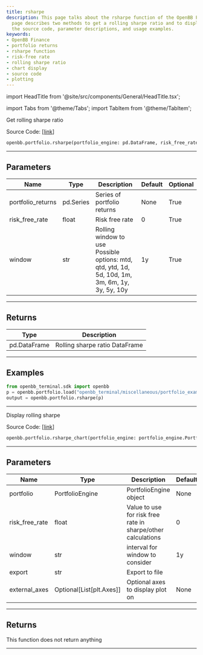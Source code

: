 ```yaml
---
title: rsharpe
description: This page talks about the rsharpe function of the OpenBB Finance. The
  page describes two methods to get a rolling sharpe ratio and to display it. It includes
  the source code, parameter descriptions, and usage examples.
keywords:
- OpenBB Finance
- portfolio returns
- rsharpe function
- risk-free rate
- rolling sharpe ratio
- chart display
- source code
- plotting
---
```


import HeadTitle from '@site/src/components/General/HeadTitle.tsx';

<HeadTitle title="rsharpe - Portfolio - Reference | OpenBB SDK Docs" />

import Tabs from '@theme/Tabs';
import TabItem from '@theme/TabItem';

<Tabs>
<TabItem value="model" label="Model" default>

Get rolling sharpe ratio

Source Code: [[link](https://github.com/OpenBB-finance/OpenBBTerminal/tree/main/openbb_terminal/portfolio/portfolio_model.py#L564)]

```python
openbb.portfolio.rsharpe(portfolio_engine: pd.DataFrame, risk_free_rate: float = 0, window: str = "1y")
```

---

## Parameters

| Name | Type | Description | Default | Optional |
| ---- | ---- | ----------- | ------- | -------- |
| portfolio_returns | pd.Series | Series of portfolio returns | None | True |
| risk_free_rate | float | Risk free rate | 0 | True |
| window | str | Rolling window to use<br/>Possible options: mtd, qtd, ytd, 1d, 5d, 10d, 1m, 3m, 6m, 1y, 3y, 5y, 10y | 1y | True |


---

## Returns

| Type | Description |
| ---- | ----------- |
| pd.DataFrame | Rolling sharpe ratio DataFrame |
---

## Examples

```python
from openbb_terminal.sdk import openbb
p = openbb.portfolio.load("openbb_terminal/miscellaneous/portfolio_examples/holdings/example.csv")
output = openbb.portfolio.rsharpe(p)
```

---

</TabItem>
<TabItem value="view" label="Chart">

Display rolling sharpe

Source Code: [[link](https://github.com/OpenBB-finance/OpenBBTerminal/tree/main/openbb_terminal/portfolio/portfolio_view.py#L932)]

```python
openbb.portfolio.rsharpe_chart(portfolio_engine: portfolio_engine.PortfolioEngine, risk_free_rate: float = 0, window: str = "1y", export: str = "", external_axes: Optional[List[matplotlib.axes._axes.Axes]] = None)
```

---

## Parameters

| Name | Type | Description | Default | Optional |
| ---- | ---- | ----------- | ------- | -------- |
| portfolio | PortfolioEngine | PortfolioEngine object | None | True |
| risk_free_rate | float | Value to use for risk free rate in sharpe/other calculations | 0 | True |
| window | str | interval for window to consider | 1y | True |
| export | str | Export to file |  | True |
| external_axes | Optional[List[plt.Axes]] | Optional axes to display plot on | None | True |


---

## Returns

This function does not return anything

---

</TabItem>
</Tabs>
